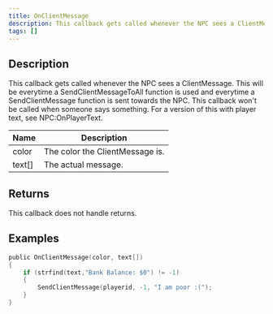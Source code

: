 ```yaml
---
title: OnClientMessage
description: This callback gets called whenever the NPC sees a ClientMessage.
tags: []
---
```


<VersionWarn name='NPC callback' version='SA-MP 0.3a' />

## Description

This callback gets called whenever the NPC sees a ClientMessage. This will be everytime a SendClientMessageToAll function is used and everytime a SendClientMessage function is sent towards the NPC. This callback won't be called when someone says something. For a version of this with player text, see NPC:OnPlayerText.

| Name   | Description                     |
| ------ | ------------------------------- |
| color  | The color the ClientMessage is. |
| text[] | The actual message.             |

## Returns

This callback does not handle returns.

## Examples

```c
public OnClientMessage(color, text[])
{
    if (strfind(text,"Bank Balance: $0") != -1)
    {
        SendClientMessage(playerid, -1, "I am poor :(");
    }
}
```

